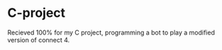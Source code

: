 # C-project
Recieved 100% for my C project, programming a bot to play a modified version of connect 4. 
